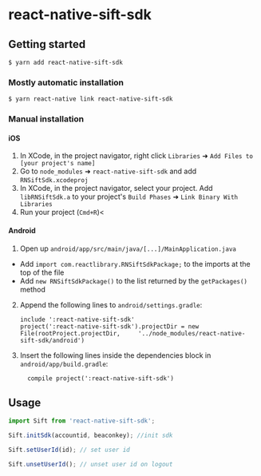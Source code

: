 # react-native-sift-sdk

## Getting started

`$ yarn add react-native-sift-sdk`

### Mostly automatic installation

`$ yarn react-native link react-native-sift-sdk`

### Manual installation


#### iOS

1. In XCode, in the project navigator, right click `Libraries` ➜ `Add Files to [your project's name]`
2. Go to `node_modules` ➜ `react-native-sift-sdk` and add `RNSiftSdk.xcodeproj`
3. In XCode, in the project navigator, select your project. Add `libRNSiftSdk.a` to your project's `Build Phases` ➜ `Link Binary With Libraries`
4. Run your project (`Cmd+R`)<

#### Android

1. Open up `android/app/src/main/java/[...]/MainApplication.java`
  - Add `import com.reactlibrary.RNSiftSdkPackage;` to the imports at the top of the file
  - Add `new RNSiftSdkPackage()` to the list returned by the `getPackages()` method
2. Append the following lines to `android/settings.gradle`:
  	```
  	include ':react-native-sift-sdk'
  	project(':react-native-sift-sdk').projectDir = new File(rootProject.projectDir, 	'../node_modules/react-native-sift-sdk/android')
  	```
3. Insert the following lines inside the dependencies block in `android/app/build.gradle`:
  	```
      compile project(':react-native-sift-sdk')
  	```

## Usage
```javascript
import Sift from 'react-native-sift-sdk';

Sift.initSdk(accountid, beaconkey); //init sdk

Sift.setUserId(id); // set user id

Sift.unsetUserId(); // unset user id on logout
```
